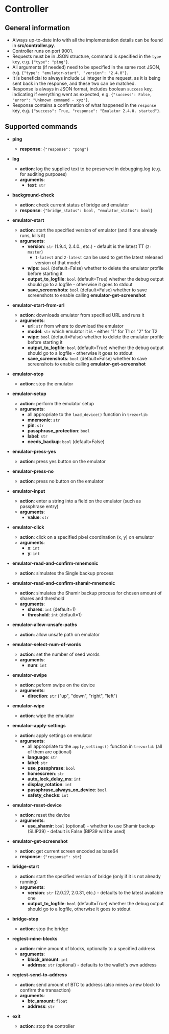 # Controller

## General information
- Always up-to-date info with all the implementation details can be found in **src/controller.py**.
- Controller runs on port 9001.
- Requests must be in JSON structure, command is specified in the `type` key, e.g. `{"type": "ping"}`.
- All arguments (if needed) need to be specified in the same root JSON, e.g. `{"type": "emulator-start", "version": "2.4.0"}`.
- It is beneficial to always include `id` integer in the request, as it is being sent back in the response, and these two can be matched.
- Response is always in JSON format, includes boolean `success` key, indicating if everything went as expected, e.g. `{"success": False, "error": "Unknown command - xyz"}`.
- Response contains a confirmation of what happened in the `response` key, e.g. `{"success": True, "response": "Emulator 2.4.0. started"}`.

## Supported commands

- **ping**
  - **response**: `{"response": "pong"}`

- **log**
  - **action**: log the supplied text to be preserved in debugging.log (e.g. for auditing purposes)
  - **arguments**:
    - **text**: `str`

- **background-check**
  - **action**: check current status of bridge and emulator
  - **response**: `{"bridge_status": bool, "emulator_status": bool}`

- **emulator-start**
  - **action**: start the specified version of emulator (and if one already runs, kills it)
  - **arguments**:
    - **version**: `str` (1.9.4, 2.4.0., etc.) - default is the latest TT (`2-master`)
      - `1-latest` and `2-latest` can be used to get the latest released version of that model
    - **wipe**: `bool` (default=False) whether to delete the emulator profile before starting it
    - **output_to_logfile**: `bool` (default=True) whether the debug output should go to a logfile - otherwise it goes to stdout
    - **save_screenshots**: `bool` (default=False) whether to save screenshots to enable calling **emulator-get-screenshot**

- **emulator-start-from-url**
  - **action**: downloads emulator from specified URL and runs it
  - **arguments**:
    - **url**: `str` from where to download the emulator
    - **model**: `str` which emulator it is - either "1" for T1 or "2" for T2
    - **wipe**: `bool` (default=False) whether to delete the emulator profile before starting it
    - **output_to_logfile**: `bool` (default=True) whether the debug output should go to a logfile - otherwise it goes to stdout
    - **save_screenshots**: `bool` (default=False) whether to save screenshots to enable calling **emulator-get-screenshot**

- **emulator-stop**
  - **action**: stop the emulator

- **emulator-setup**
  - **action**: perform the emulator setup
  - **arguments**:
    - all appropriate to the `load_device()` function in `trezorlib`
    - **mnemonic**: `str`
    - **pin**: `str`
    - **passphrase_protection**: `bool`
    - **label**: `str`
    - **needs_backup**: `bool` (default=False)

- **emulator-press-yes**
  - **action**: press yes button on the emulator

- **emulator-press-no**
  - **action**: press no button on the emulator

- **emulator-input**
  - **action**: enter a string into a field on the emulator (such as passphrase entry)
  - **arguments**:
    - **value**: `str`

- **emulator-click**
  - **action**: click on a specified pixel coordination (x, y) on emulator
  - **arguments**:
    - **x**: `int`
    - **y**: `int`

- **emulator-read-and-confirm-mnemonic**
  - **action**: simulates the Single backup process

- **emulator-read-and-confirm-shamir-mnemonic**
  - **action**: simulates the Shamir backup process for chosen amount of shares and threshold
  - **arguments**:
    - **shares**: `int` (default=1)
    - **threshold**: `int` (default=1)

- **emulator-allow-unsafe-paths**
  - **action**: allow unsafe path on emulator

- **emulator-select-num-of-words**
  - **action**: set the number of seed words
  - **arguments**:
    - **num**: `int`

- **emulator-swipe**
  - **action**: peform swipe on the device
  - **arguments**:
    - **direction**: `str` ("up", "down", "right", "left")

- **emulator-wipe**
  - **action**: wipe the emulator

- **emulator-apply-settings**
  - **action**: apply settings on emulator
  - **arguments**:
    - all appropriate to the `apply_settings()` function in `trezorlib` (all of them are optional)
    - **language**: `str`
    - **label**: `str`
    - **use_passphrase**: `bool`
    - **homescreen**: `str`
    - **auto_lock_delay_ms**: `int`
    - **display_rotation**: `int`
    - **passphrase_always_on_device**: `bool`
    - **safety_checks**: `int`

- **emulator-reset-device**
  - **action**: reset the device
  - **arguments**:
    - **use_shamir**: `bool` (optional) - whether to use Shamir backup (SLIP39) - default is False (BIP39 will be used)


- **emulator-get-screenshot**
  - **action**: get current screen encoded as base64
  - **response**: `{"response": str}`

- **bridge-start**
  - **action**: start the specified version of bridge (only if it is not already running)
  - **arguments**:
    - **version**: `str` (2.0.27, 2.0.31, etc.) - defaults to the latest available one
    - **output_to_logfile**: `bool` (default=True) whether the debug output should go to a logfile, otherwise it goes to stdout

- **bridge-stop**
  - **action**: stop the bridge

- **regtest-mine-blocks**
  - **action**: mine amount of blocks, optionally to a specified address
  - **arguments**:
    - **block_amount**: `int`
    - **address**: `str` (optional) - defaults to the wallet's own address

- **regtest-send-to-address**
  - **action**: send amount of BTC to address (also mines a new block to confirm the transaction)
  - **arguments**:
    - **btc_amount**: `float`
    - **address**: `str`

- **exit**
  - **action**: stop the controller
